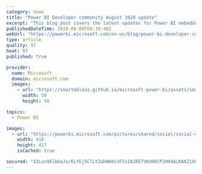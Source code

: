 ```yaml
---
category: news
title: "Power BI Developer community August 2020 update"
excerpt: "This blog post covers the latest updates for Power BI embedded analytics and Power BI visuals platform"
publishedDateTime: 2020-08-09T08:39:40Z
webUrl: "https://powerbi.microsoft.com/en-us/blog/power-bi-developer-community-august-2020-update/"
type: article
quality: 97
heat: 97
published: true

provider:
  name: Microsoft
  domain: microsoft.com
  images:
    - url: "https://smartableai.github.io/microsoft-power-bi/assets/images/organizations/microsoft.com-50x50.jpg"
      width: 50
      height: 50

topics:
  - Power BI

images:
  - url: "https://powerbi.microsoft.com/pictures/shared/social/social-default-image.png"
    width: 418
    height: 417
    isCached: true

secured: "X3LurQ6lbUaJo/6LfEj5ClLtZohHHds3FIsIAJR5TVKO06CP2H94AiKAKZih0XvrXh3qQjtDakvtRzS2SpN3DlwVQlcOl489bEOKPI7DeqjzZm7eZACIngviYIHBaPiZcQN9cgwx3yIx2kyjwt/yghdLkk4JUcwABi5gyIa/TL0J9GfuIlnRsEx+WPYKZQJQl9lkhmh0aYipzXt2HnH82QVAlE1dvCMqfCd6czMXNNZBkkn1qr3o92DLiEZam9WHserrpCWeU/obPQAuEmwzL00okJ5Vt9Q2VhpcOzMh8lA9V5viF+YCYvgAj7JasgBZVYhBX1PpbxDYhdEWo+kH1w==;Z3sydZsubeyUq/woaM892w=="
---
```


